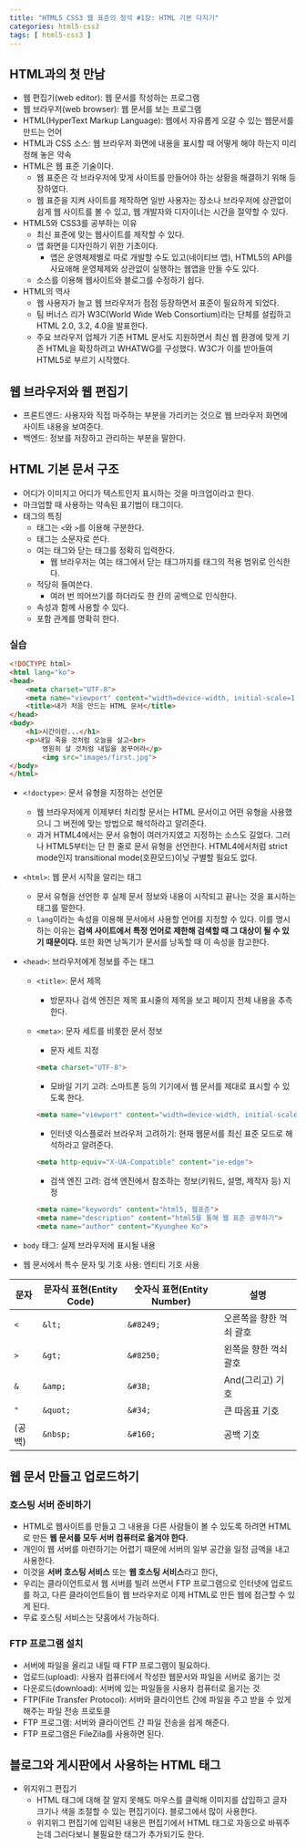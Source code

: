 ```yaml
---
title: "HTML5 CSS3 웹 표준의 정석 #1장: HTML 기본 다지기"
categories: html5-css3
tags: [ html5-css3 ]
---
```


## HTML과의 첫 만남

- 웹 편집기(web editor): 웹 문서를 작성하는 프로그램
- 웹 브라우저(web browser): 웹 문서를 보는 프로그램
- HTML(HyperText Markup Language): 웹에서 자유롭게 오갈 수 있는 웹문서를 만드는 언어
- HTML과 CSS 소스: 웹 브라우저 화면에 내용을 표시할 때 어떻게 해야 하는지 미리 정해 놓은 약속
- HTML은 웹 표준 기술이다. 
  - 웹 표준은 각 브라우저에 맞게 사이트를 만들어야 하는 상황을 해결하기 위해 등장하였다.
  - 웹 표준을 지켜 사이트를 제작하면 일반 사용자는 장소나 브라우저에 상관없이 쉽게 웹 사이트를 볼 수 있고,  웹 개발자와 디자이너는 시간을 절약할 수 있다.
- HTML5와 CSS3를 공부하는 이유
  - 최신 표준에 맞는 웹사이트를 제작할 수 있다. 
  - 앱 화면을 디자인하기 위한 기초이다.
    - 앱은 운영체제별로 따로 개발할 수도 있고(네이티브 앱), HTML5의 API를 사요애해 운영체제와 상관없이 실행하는 웹앱을 만들 수도 있다.
  - 소스를 이용해 웹사이트와 블로그를 수정하기 쉽다.
- HTML의 역사
  - 웹 사용자가 늘고 웹 브라우저가 점점 등장하면서 표준이 필요하게 되었다.
  - 팀 버너스 리가 W3C(World Wide Web Consortium)라는 단체를 설립하고 HTML 2.0, 3.2, 4.0을 발표한다.
  - 주요 브라우저 업체가 기존 HTML 문서도 지원하면서 최신 웹 환경에 맞게 기존 HTML을 확장하려고 WHATWG를 구성했다. W3C가 이를 받아들여 HTML5로 부르기 시작했다.



## 웹 브라우저와 웹 편집기

- 프론트엔드: 사용자와 직접 마주하는 부분을 가리키는 것으로 웹 브라우저 화면에 사이트 내용을 보여준다.
- 백엔드: 정보를 저장하고 관리하는 부분을 말한다.



## HTML 기본 문서 구조

- 어디가 이미지고 어디가 텍스트인지 표시하는 것을 마크업이라고 한다.
- 마크업할 때 사용하는 약속된 표기법이 태그이다.
- 태그의 특징
  - 태그는 `<`와 `>`를 이용해 구분한다.
  - 태그는 소문자로 쓴다.
  - 여는 태그와 닫는 태그를 정확히 입력한다.
    - 웹 브라우저는 여는 태그에서 닫는 태그까지를 태그의 적용 범위로 인식한다.
  - 적당히 들여쓴다.
    - 여러 번 띄어쓰기를 하더라도 한 칸의 공백으로 인식한다.
  - 속성과 함께 사용할 수 있다.
  - 포함 관계를 명확히 한다.

### 실습

```html
<!DOCTYPE html>
<html lang="ko">
<head>
	<meta charset="UTF-8">
	<meta name="viewport" content="width=device-width, initial-scale=1.0">
	<title>내가 처음 만드는 HTML 문서</title>
</head>
<body>
	<h1>시간이란...</h1>
	<p>내일 죽을 것처럼 오늘을 살고<br>
		영원히 살 것처럼 내일을 꿈꾸어라</p>
		<img src="images/first.jpg">
</body>
</html>
```

- `<!doctype>`: 문서 유형을 지정하는 선언문

  - 웹 브라우저에게 이제부터 처리할 문서는 HTML 문서이고 어떤 유형을 사용했으니 그 버전에 맞는 방법으로 해석하라고 알려준다.
  - 과거 HTML4에서는 문서 유형이 여러가지였고 지정하는 소스도 길었다. 그러나 HTML5부터는 단 한 줄로 문서 유형을 선언한다. HTML4에서처럼 strict mode인지 transitional mode(호환모드)이닞 구별할 필요도 없다.

- `<html>`: 웹 문서 시작을 알리는 태그 

  - 문서 유형을 선언한 후 실제 문서 정보와 내용이 시작되고 끝나는 것을 표시하는 태그를 말한다.
  - `lang`이라는 속성을 이용해 문서에서 사용할 언어를 지정할 수 있다. 이를 명시하는 이유는 **검색 사이트에서 특정 언어로 제한해 검색할 때 그 대상이 될 수 있기 때문이다.** 또한 화면 낭독기가 문서를 낭독할 때 이 속성을 참고한다.

- `<head>`: 브라우저에게 정보를 주는 태그

  - `<title>`: 문서 제목

    - 방문자나 검색 엔진은 제목 표시줄의 제목을 보고 페이지 전체 내용을 추측한다.

  - `<meta>`: 문자 세트를 비롯한 문서 정보

    - 문자 세트 지정

    ```html
    <meta charset="UTF-8">
    ```

    - 모바일 기기 고려: 스마트폰 등의 기기에서 웹 문서를 제대로 표시할 수 있도록 한다. 

    ```html
    <meta name="viewport" content="width=device-width, initial-scale=1.0"
    ```

    - 인터넷 익스플로러 브라우저 고려하기: 현재 웹문서를 최신 표준 모드로 해석하라고 알려준다.

    ```html
    <meta http-equiv="X-UA-Compatible" content="ie-edge">
    ```

    - 검색 엔진 고려: 검색 엔진에서 참조하는 정보(키워드, 설명, 제작자 등) 지정

    ```html
    <meta name="keywords" content="html5, 웹표준">
    <meta name="description" content="html5를 통해 웹 표준 공부하기">
    <meta name="author" content="Kyunghee Ko">
    ```

- `body` 태그: 실제 브라우저에 표시될 내용

- 웹 문서에서 특수 문자 및 기호 사용: 엔티티 기호 사용

| 문자   | 문자식 표현(Entity Code) | 숫자식 표현(Entity Number) | 설명                    |
| ------ | ------------------------ | -------------------------- | ----------------------- |
| `<`    | `&lt;`                   | `&#8249;`                  | 오른쪽을 향한 꺽쇠 괄호 |
| `>`    | `&gt;`                   | `&#8250;`                  | 왼쪽을 향한 꺽쇠 괄호   |
| `&`    | `&amp;`                  | `&#38;`                    | And(그리고) 기호        |
| `"`    | `&quot;`                 | `&#34;`                    | 큰 따옴표 기호          |
| (공백) | `&nbsp;`                 | `&#160;`                   | 공백 기호               |



## 웹 문서 만들고 업로드하기

### 호스팅 서버 준비하기

- HTML로 웹사이트를 만들고 그 내용을 다른 사람들이 볼 수 있도록 하려면 HTML로 만든 **웹 문서를 모두 서버 컴퓨터로 옮겨야 한다.**
- 개인이 웹 서버를 마련하기는 어렵기 때문에 서버의 일부 공간을 일정 금액을 내고 사용한다.
- 이것을 **서버 호스팅 서비스** 또는 **웹 호스팅 서비스**라고 한다,
- 우리는 클라이언트로서 웹 서버를 빌려 쓰면서 FTP 프로그램으로 인터넷에 업로드를 하고, 다른 클라이언트들이 웹 브라우저로 이제 HTML로 만든 웹에 접근할 수 있게 된다. 
- 무료 호스팅 서비스는 닷홈에서 가능하다.

### FTP 프로그램 설치 

- 서버에 파일을 올리고 내릴 때 FTP 프로그램이 필요하다. 
- 업로드(upload): 사용자 컴퓨터에서 작성한 웹문서와 파일을 서버로 옮기는 것
- 다운로드(download): 서버에 있는 파일들을 사용자 컴퓨터로 옮기는 것
- FTP(File Transfer Protocol): 서버와 클라이언트 간에 파일을 주고 받을 수 있게 해주는 파일 전송 프로토콜
- FTP 프로그램: 서버와 클라이언트 간 파일 전송을 쉽게 해준다.
- FTP 프로그램은 FileZila를 사용하면 된다.



## 블로그와 게시판에서 사용하는 HTML 태그

- 위지위그 편집기
  - HTML 태그에 대해 잘 알지 못해도 마우스를 클릭해 이미지를 삽입하고 글자 크기나 색을 조절할 수 있는 편집기이다. 블로그에서 많이 사용한다.
  - 위지위그 편집기에 입력된 내용은 편집기에서 HTML 태그로 자동으로 바꿔주는데 그러다보니 불필요한 태그가 추가되기도 한다.